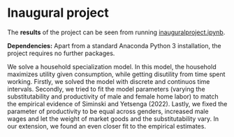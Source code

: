 # Inaugural project

The **results** of the project can be seen from running [inauguralproject.ipynb](inauguralproject.ipynb).

**Dependencies:** Apart from a standard Anaconda Python 3 installation, the project requires no further packages.

We solve a household specialization model. In this model, the household maximizes utility given consumption, while getting disutility from time spent working. Firstly, we solved the model with discrete and continuos time intervals. Secondly, we tried to fit the model parameters (varying the substitutability and productivity of male and female home labor) to match the empirical evidence of Siminski and Yetsenga (2022). Lastly, we fixed the parameter of productivity to be equal across genders, increased male wages and let the weight of market goods and the substitutability vary. In our extension, we found an even closer fit to the empirical estimates.
